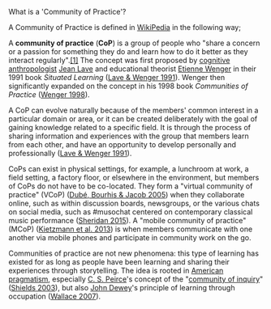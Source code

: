 What is a 'Community of Practice'?

A Community of Practice is defined in [WikiPedia](https://en.wikipedia.org/wiki/Community_of_practice) in the following way;

A **community of practice** (**CoP**) is a group of people who "share a concern or a passion for something they do and learn how to do it better as they interact regularly".[[1]](https://en.wikipedia.org/wiki/Community_of_practice#cite_note-1) The concept was first proposed by [cognitive anthropologist](https://en.wikipedia.org/wiki/Cognitive_anthropology "Cognitive anthropology") [Jean Lave](https://en.wikipedia.org/wiki/Jean_Lave "Jean Lave") and educational theorist [Etienne Wenger](https://en.wikipedia.org/wiki/Etienne_Wenger "Etienne Wenger") in their 1991 book _Situated Learning_ ([Lave & Wenger 1991](https://en.wikipedia.org/wiki/Community_of_practice#CITEREFLaveWenger1991)). Wenger then significantly expanded on the concept in his 1998 book _Communities of Practice_ ([Wenger 1998](https://en.wikipedia.org/wiki/Community_of_practice#CITEREFWenger1998)).

A CoP can evolve naturally because of the members' common interest in a particular domain or area, or it can be created deliberately with the goal of gaining knowledge related to a specific field. It is through the process of sharing information and experiences with the group that members learn from each other, and have an opportunity to develop personally and professionally ([Lave & Wenger 1991](https://en.wikipedia.org/wiki/Community_of_practice#CITEREFLaveWenger1991)).

CoPs can exist in physical settings, for example, a lunchroom at work, a field setting, a factory floor, or elsewhere in the environment, but members of CoPs do not have to be co-located. They form a "virtual community of practice" (VCoP) ([Dubé, Bourhis & Jacob 2005](https://en.wikipedia.org/wiki/Community_of_practice#CITEREFDub%C3%A9BourhisJacob2005)) when they collaborate online, such as within discussion boards, newsgroups, or the various chats on social media, such as #musochat centered on contemporary classical music performance ([Sheridan 2015](https://en.wikipedia.org/wiki/Community_of_practice#CITEREFSheridan2015)). A "mobile community of practice" (MCoP) ([Kietzmann et al. 2013](https://en.wikipedia.org/wiki/Community_of_practice#CITEREFKietzmannPlanggerEatonHeilgenberg2013)) is when members communicate with one another via mobile phones and participate in community work on the go.

Communities of practice are not new phenomena: this type of learning has existed for as long as people have been learning and sharing their experiences through storytelling. The idea is rooted in [American pragmatism](https://en.wikipedia.org/wiki/American_pragmatism "American pragmatism"), especially [C. S. Peirce](https://en.wikipedia.org/wiki/C._S._Peirce "C. S. Peirce")'s concept of the "[community of inquiry](https://en.wikipedia.org/wiki/Community_of_inquiry "Community of inquiry")" ([Shields 2003](https://en.wikipedia.org/wiki/Community_of_practice#CITEREFShields2003)), but also [John Dewey](https://en.wikipedia.org/wiki/John_Dewey "John Dewey")'s principle of learning through occupation ([Wallace 2007](https://en.wikipedia.org/wiki/Community_of_practice#CITEREFWallace2007)).

